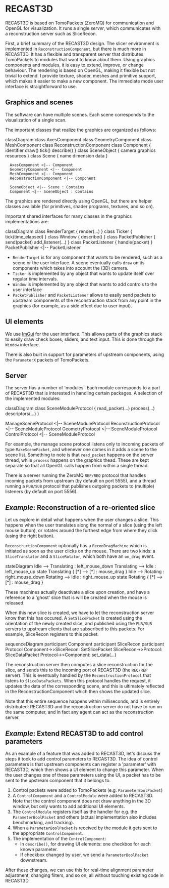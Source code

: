 # RECAST3D

RECAST3D is based on TomoPackets (ZeroMQ) for communication and OpenGL for visualization. It runs a single _server_, which communicates with a reconstruction server such as SliceRecon.

First, a brief summary of the RECAST3D design. The slicer environment is implemented in `ReconstructionComponent`, but there is much more in RECAST3D. It has a flexible and transparent server that distributes TomoPackets to modules that want to know about them. Using graphics components and modules, it is easy to extend, improve, or change behaviour. The rendering is based on OpenGL, making it flexible but not trivial to extend. I provide texture, shader, meshes and primitive support, which makes it easier to make a new component. The immediate mode user interface is straightforward to use.


## Graphics and scenes

The software can have multiple scenes. Each scene corresponds to the visualization of a single scan.

The important classes that realize the graphics are organized as follows:

<div class="mermaid">
    classDiagram
      class AxesComponent
      class GeometryComponent
      class MeshComponent
      class ReconstructionComponent
      class Component {
          identifier
          draw()
          tick()
          describe()
      }
      class SceneObject {
        camera
        graphics resources
      }
      class Scene {
        name
        dimension
        data
      }


      AxesComponent <|-- Component
      GeometryComponent <|-- Component
      MeshComponent <|-- Component
      ReconstructionComponent <|-- Component

      SceneObject <|-- Scene : Contains
      Component <|-- SceneObject : Contains
</div>

The graphics are rendered directly using OpenGL, but there are helper classes available (for primitives, shader programs, textures, and so on).

Important shared interfaces for many classes in the graphics implementations are:

<div class="mermaid">
classDiagram
  class RenderTarget {
     render(...) 
  }
  class Ticker {
     tick(time_elapsed) 
  }
  class Window {
     describe()
  }
  class PacketPublisher {
    send(packet)
    add_listener(...)
  }
  class PacketListener {
    handle(packet)
  }
  PacketPublisher <|-- PacketListener
</div>

- `RenderTarget` is for any component that wants to be rendered, such as a scene or the user interface. A scene eventually calls `draw` on its components which takes into account the (3D) camera.
- `Ticker` is implemented by any object that wants to update itself over regular time intervals.
- `Window` is implemented by any object that wants to add controls to the user interface
- `PacketPublisher` and `PacketListener` allows to easily send packets to upstream components of the reconstruction stack from any point in the graphics (for example, as a side effect due to user input).

## UI elements

We use [ImGui](https://github.com/ocornut/imgui/tree/master/docs) for the user interface. This allows parts of the graphics stack to easily draw check boxes, sliders, and text input. This is done through the `Window` interface.

There is also built in support for parameters of upstream components, using the `ParameterX` packets of TomoPackets.

## Server

The server has a number of 'modules'. Each module corresponds to a part of RECAST3D that is interested in handling certain packages. A selection of the implemented modules:

<div class="mermaid">
classDiagram
  class SceneModuleProtocol {
     read_packet(...) 
     process(...)
     descriptors(...)
  }

   ManageSceneProtocol <|-- SceneModuleProtocol
   ReconstructionProtocol <|-- SceneModuleProtocol
   GeometryProtocol <|-- SceneModuleProtocol
   ControlProtocol <|-- SceneModuleProtocol
</div>

For example, the manage scene protocol listens only to incoming packets of type `MakeScenePacket`, and whenever one comes in it adds a scene to the scene list. Something to note is that `read_packet` happens on the server thread, while `process` happens on the graphics thead. These are kept separate so that all OpenGL calls happen from within a single thread.

There is a server running the ZeroMQ `REP/REQ` protocol that handles incoming packets from upstream (by default on port 5555), and a thread running a `PUB/SUB` protocol that publishes outgoing packets to (multiple) listeners (by default on port 5556).

## _Example_: Reconstruction of a re-oriented slice

Let us explore in detail what happens when the user changes a slice. This happens when the user translates along the normal of a slice (using the left mouse button), or rotates around the furthest edge from where they click (using the right button).

`ReconstructionComponent` optionally has a `ReconDragMachine` which is initiated as soon as the user clicks on the mouse. There are two kinds: a `SliceTranslator` and a `SliceRotator`, which both have an `on_drag` event.

<div class="mermaid">
stateDiagram
    Idle --> Translating : left_mouse_down
    Translating --> Idle : left_mouse_up
    state Translating {
      [*] --> [*] : mouse_drag
    }
    Idle --> Rotating : right_mouse_down
    Rotating --> Idle : right_mouse_up
    state Rotating {
      [*] --> [*] : mouse_drag
    }
</div>

These machines actually deactivate a slice upon creation, and have a reference to a 'ghost' slice that is will be created when the mouse is released.

When this new slice is created, we have to let the reconstruction server know that this has occured. A `SetSlicePacket` is created using the orientation of the newly created slice, and published using the `PUB/SUB` servers to upstream clients that are subscribed to this packets. For example, SliceRecon registers to this packet.

<div class="mermaid">
sequenceDiagram
    participant Component
    participant SliceRecon
    participant Protocol
    Component->>SliceRecon: SetSlicePacket
    SliceRecon->>Protocol: SliceDataPacket
    Protocol->>Component: set_data(...)
</div>

The reconstruction server then computes a slice reconstruction for the slice, and sends this to the incoming port of RECAST3D (the `REQ/REP` server). This is eventually handled by the `ReconstructionProtocol` that listens to `SliceDataPackets`. When this protocol handles the request, it updates the data of the corresponding scene, and this is ultimately reflected  in the ReconstructionComponent which then shows the updated slice.

Note that this entire sequence happens within milliseconds, and is entirely distributed: RECAST3D and the reconstruction server do not have to run on the same computer, and in fact any agent can act as the reconstruction server.

## _Example_: Extend RECAST3D to add control parameters

As an example of a feature that was added to RECAST3D, let's discuss the steps it took to add control parameters to RECAST3D. The idea of control parameters is that upstream components can register a 'parameter' with RECAST3D, which then shows a UI element to change this parameter. When the user changes one of these parameters using the UI, a packet has to be sent to the upstream component that it belongs to.

1. Control packets were added to TomoPackets (e.g. `ParameterBoolPacket`)
2. A `ControlComponent` and a `ControlModule` were added to RECAST3D. Note that the control component does not draw anything in the 3D window, but only wants to add additional UI elements.
3. The `ControlModule` registers itself as the handler for e.g. the `ParameterBoolPacket` and others (actual implementation also includes benchmarking, and tracking).
4. When a `ParameterBoolPacket` is received by the module it gets sent to the appropriate `ControlComponent`. 
5. The implementation of the `ControlComponent`:
    - In `describe()`, for drawing UI elements: one checkbox for each known parameter.
    - If checkbox changed by user, we send a `ParameterBoolPacket` downstream.

After these changes, we can use this for real-time alignment parameter adjustment, changing filters, and so on, all without touching existing code in RECAST3D.

